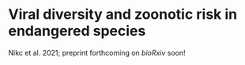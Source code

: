 # Viral diversity and zoonotic risk in endangered species

Nikc et al. 2021; preprint forthcoming on _bioRxiv_ soon!
